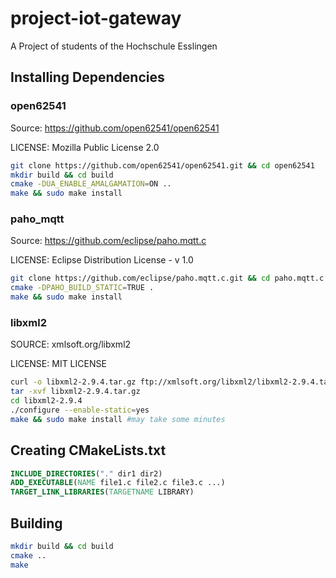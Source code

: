 # project-iot-gateway
A Project of students of the Hochschule Esslingen

## Installing Dependencies ##

### open62541 ###
Source: https://github.com/open62541/open62541 

LICENSE: Mozilla Public License 2.0

```bash
git clone https://github.com/open62541/open62541.git && cd open62541
mkdir build && cd build
cmake -DUA_ENABLE_AMALGAMATION=ON ..
make && sudo make install
```
### paho_mqtt ###
 Source: https://github.com/eclipse/paho.mqtt.c 
 
 LICENSE: Eclipse Distribution License - v 1.0
```bash
git clone https://github.com/eclipse/paho.mqtt.c.git && cd paho.mqtt.c
cmake -DPAHO_BUILD_STATIC=TRUE .
make && sudo make install
```

### libxml2 ###

SOURCE: xmlsoft.org/libxml2 

LICENSE: MIT LICENSE

```bash
curl -o libxml2-2.9.4.tar.gz ftp://xmlsoft.org/libxml2/libxml2-2.9.4.tar.gz
tar -xvf libxml2-2.9.4.tar.gz
cd libxml2-2.9.4
./configure --enable-static=yes
make && sudo make install #may take some minutes
```

## Creating CMakeLists.txt ##
```cmake
INCLUDE_DIRECTORIES("." dir1 dir2)
ADD_EXECUTABLE(NAME file1.c file2.c file3.c ...)
TARGET_LINK_LIBRARIES(TARGETNAME LIBRARY)
```

## Building ##

```bash
mkdir build && cd build
cmake ..
make
```

